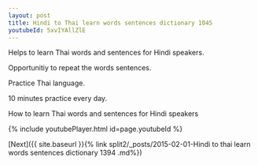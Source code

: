```yaml
---
layout: post
title: Hindi to Thai learn words sentences dictionary 1045 
youtubeId: 5xvIYAllZlE
---
```

 
 
Helps to learn Thai words and sentences for Hindi speakers.

Opportunitiy to repeat the words sentences. 

Practice Thai language. 
 
10 minutes practice every day. 
 
How to learn Thai words and sentences for Hindi speakers 
 
{% include youtubePlayer.html id=page.youtubeId %}
 
 
[Next]({{ site.baseurl }}{% link  split2/_posts/2015-02-01-Hindi to thai learn words sentences dictionary 1394 .md%})
 
